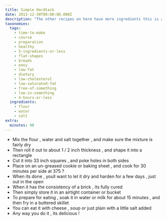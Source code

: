 ```yaml
---
title: Simple Hardtack
date: 2013-12-30T00:00:00.000Z
description: "The other recipes on here have more ingredients this is a simple basic way to make it. \r\n\r\nperfect survival food. i recall when i was younger them having some on a plate at plymouth plantation and they said that even though it was hundreds of years old it was still ok to eat. \r\n\r\nthis recipe was found on survival news online. \r\n\r\nhttp://www.survivalnewsonline.com/index.php/2012/02/hardtack-a-great-survival-food-stock/"
taxonomies:
  tags:
    - time-to-make
    - course
    - preparation
    - healthy
    - 5-ingredients-or-less
    - flat-shapes
    - breads
    - easy
    - low-fat
    - dietary
    - low-cholesterol
    - low-saturated-fat
    - free-of-something
    - low-in-something
    - 4-hours-or-less
  ingredients:
    - flour
    - water
    - salt
extra:
  minutes: 90
---
```

 - Mix the flour , water and salt together , and make sure the mixture is fairly dry
 - Then roll it out to about 1 / 2 inch thickness , and shape it into a rectangle
 - Cut it into 33 inch squares , and poke holes in both sides
 - Place on an un-greased cookie or baking sheet , and cook for 30 minutes per side at 375 ?
 - When its done , youll want to let it dry and harden for a few days , just out in the open
 - When it has the consistency of a brick , its fully cured
 - Then simply store it in an airtight container or bucket
 - To prepare for eating , soak it in water or milk for about 15 minutes , and then fry in a buttered skillet
 - You can eat it with cheese , soup or just plain with a little salt added
 - Any way you do it , its delicious !
